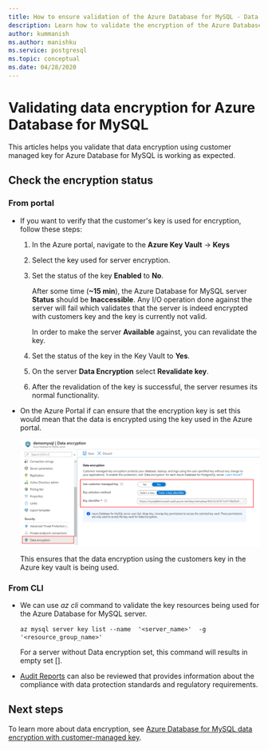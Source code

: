 ```yaml
---
title: How to ensure validation of the Azure Database for MySQL - Data encryption
description: Learn how to validate the encryption of the Azure Database for MySQL - Data encryption using the customers managed key.
author: kummanish
ms.author: manishku
ms.service: postgresql
ms.topic: conceptual
ms.date: 04/28/2020
---
```


# Validating data encryption for Azure Database for MySQL

This articles helps you validate that data encryption using customer managed key for Azure Database for MySQL is working as expected.

## Check the encryption status

### From portal

* If you want to verify that the customer's key is used for encryption, follow these steps:

    1. In the Azure portal, navigate to the **Azure Key Vault** -> **Keys**
    2. Select the key used for server encryption.
    3. Set the status of the key **Enabled** to **No**.
  
       After some time (**~15 min**), the Azure Database for MySQL server **Status** should be **Inaccessible**. Any I/O operation done against the server will fail which validates that the server is indeed encrypted with customers key and the key is currently not valid.
    
        In order to make the server **Available** against, you can revalidate the key. 
    
    4. Set the status of the key in the Key Vault to **Yes**.
    4. On the server **Data Encryption** select **Revalidate key**.
    5. After the revalidation of the key is successful, the server resumes its normal functionality.

* On the Azure Portal if can ensure that the encryption key is set this would mean that the data is encrypted using the key used in the Azure portal.

  ![Access policy overview](media/concepts-data-access-and-security-data-encryption/byokvalidate.png)

  This ensures that the data encryption using the customers key in the Azure key vault is being used.

### From CLI

* We can use *az cli* command to validate the key resources being used for the Azure Database for MySQL server.

    ```azurecli-interactive
   az mysql server key list --name  '<server_name>'  -g '<resource_group_name>'
    ```

    For a server without Data encryption set, this command will results in empty set [].

* [Audit Reports](https://servicetrust.microsoft.com) can also be reviewed that provides information about the compliance with data protection standards and regulatory requirements.

## Next steps

To learn more about data encryption, see [Azure Database for MySQL data encryption with customer-managed key](concepts-data-encryption-mysql.md).